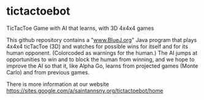 # tictactoebot
TicTacToe Game with AI that learns, with 3D 4x4x4 games

This github repository contains a "www.BlueJ.org" Java program that plays 4x4x4 ticTacToe (3D) and watches for possible wins for itself and for its human opponent. (Colorcoded as warnings for the human.)
The AI jumps at opportunities to win and to block the human from winning, and we hope to improve the AI so that it, like Alpha Go, learns from projected games (Monte Carlo) and from previous games.

There is more information at our website https://sites.google.com/a/saintannsny.org/tictactoebot/home

